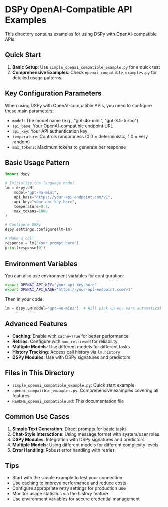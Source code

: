 # DSPy OpenAI-Compatible API Examples

This directory contains examples for using DSPy with OpenAI-compatible APIs.

## Quick Start

1. **Basic Setup**: Use `simple_openai_compatible_example.py` for a quick test
2. **Comprehensive Examples**: Check `openai_compatible_examples.py` for detailed usage patterns

## Key Configuration Parameters

When using DSPy with OpenAI-compatible APIs, you need to configure these main parameters:

- `model`: The model name (e.g., "gpt-4o-mini", "gpt-3.5-turbo")
- `api_base`: Your OpenAI-compatible endpoint URL
- `api_key`: Your API authentication key
- `temperature`: Controls randomness (0.0 = deterministic, 1.0 = very random)
- `max_tokens`: Maximum tokens to generate per response

## Basic Usage Pattern

```python
import dspy

# Initialize the language model
lm = dspy.LM(
    model="gpt-4o-mini",
    api_base="https://your-api-endpoint.com/v1",
    api_key="your-api-key-here",
    temperature=0.7,
    max_tokens=1000
)

# Configure DSPy
dspy.settings.configure(lm=lm)

# Make a call
response = lm("Your prompt here")
print(response[0])
```

## Environment Variables

You can also use environment variables for configuration:

```bash
export OPENAI_API_KEY="your-api-key-here"
export OPENAI_API_BASE="https://your-api-endpoint.com/v1"
```

Then in your code:
```python
lm = dspy.LM(model="gpt-4o-mini")  # Will pick up env vars automatically
```

## Advanced Features

- **Caching**: Enable with `cache=True` for better performance
- **Retries**: Configure with `num_retries=N` for reliability
- **Multiple Models**: Use different models for different tasks
- **History Tracking**: Access call history via `lm.history`
- **DSPy Modules**: Use with DSPy signatures and predictors

## Files in This Directory

- `simple_openai_compatible_example.py`: Quick start example
- `openai_compatible_examples.py`: Comprehensive examples covering all features
- `README_openai_compatible.md`: This documentation file

## Common Use Cases

1. **Simple Text Generation**: Direct prompts for basic tasks
2. **Chat-Style Interactions**: Using message format with system/user roles
3. **DSPy Modules**: Integration with DSPy signatures and predictors
4. **Multiple Models**: Using different models for different complexity levels
5. **Error Handling**: Robust error handling with retries

## Tips

- Start with the simple example to test your connection
- Use caching to improve performance and reduce costs
- Configure appropriate retry settings for production use
- Monitor usage statistics via the history feature
- Use environment variables for secure credential management
